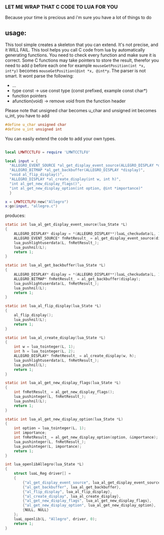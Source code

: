  
### LET ME WRAP THAT C CODE TO LUA FOR YOU
Because your time is precious and i'm sure you have a lot of things to do

## usage:
This tool simple creates a skeleton that you can extend. It's not precise, and it WILL FAIL.
This tool helps you call C code from lua by automatically generating functions.
You need to check every function and make sure it is correct.
Some C functions may take pointers to store the result, therefor you need to add `@` before each
one for example `mouseGetPosition(int *x, int*y)` becomes `mouseGetPosition(@int *x, @int*y`.
The parser is not smart. It wont parse the following:
  - ...
  - type const -> use const type (const prefixed, example const char*)
  - function pointers
  - afunction(void) -> remove void from the function header

Please note that unsigned char becomes u_char and unsigned int becomes u_int, you have to add 
```c
#define u_char unsigned char 
#define u_int unsigned int
```
You can easily extend the code to add your own types.

```lua
 
local LMWTCCTLFU = require 'LMWTCCTLFU'

local input = {
  "ALLEGRO_EVENT_SOURCE *al_get_display_event_source(ALLEGRO_DISPLAY *display)",
  "ALLEGRO_BITMAP *al_get_backbuffer(ALLEGRO_DISPLAY *display)",
  "void al_flip_display()",
  "ALLEGRO_DISPLAY *al_create_display(int w, int h)",
  "int al_get_new_display_flags()",
  "int al_get_new_display_option(int option, @int *importance)"
  }

x = LMWTCCTLFU:new("Allegro")
x:go(input, "allegro.c")
```

produces:
```c
static int lua_al_get_display_event_source(lua_State *L)
{
	ALLEGRO_DISPLAY* display = *(ALLEGRO_DISPLAY**)luaL_checkudata(L, 1, "ALLEGRO_DISPLAY*");
	ALLEGRO_EVENT_SOURCE* fnRetResult_ = al_get_display_event_source(display);
	lua_pushlightuserdata(L, fnRetResult_);
	lua_pushnil(L);
	return 1;
}

static int lua_al_get_backbuffer(lua_State *L)
{
	ALLEGRO_DISPLAY* display = *(ALLEGRO_DISPLAY**)luaL_checkudata(L, 1, "ALLEGRO_DISPLAY*");
	ALLEGRO_BITMAP* fnRetResult_ = al_get_backbuffer(display);
	lua_pushlightuserdata(L, fnRetResult_);
	lua_pushnil(L);
	return 1;
}

static int lua_al_flip_display(lua_State *L)
{
	al_flip_display();
	lua_pushnil(L);
	return 1;
}

static int lua_al_create_display(lua_State *L)
{
	int w = lua_tointeger(L, 1);
	int h = lua_tointeger(L, 2);
	ALLEGRO_DISPLAY* fnRetResult_ = al_create_display(w, h);
	lua_pushlightuserdata(L, fnRetResult_);
	lua_pushnil(L);
	return 1;
}

static int lua_al_get_new_display_flags(lua_State *L)
{
	int fnRetResult_ = al_get_new_display_flags();
	lua_pushinteger(L, fnRetResult_);
	lua_pushnil(L);
	return 1;
}

static int lua_al_get_new_display_option(lua_State *L)
{
	int option = lua_tointeger(L, 1);
	int importance;
	int fnRetResult_ = al_get_new_display_option(option, &importance);
	lua_pushinteger(L, fnRetResult_);
	lua_pushinteger(L, importance);
	return 1;
}

int lua_openlibAllegro(lua_State *L)
{
	struct luaL_Reg driver[] =
	{
		{"al_get_display_event_source", lua_al_get_display_event_source},
		{"al_get_backbuffer", lua_al_get_backbuffer},
		{"al_flip_display", lua_al_flip_display},
		{"al_create_display", lua_al_create_display},
		{"al_get_new_display_flags", lua_al_get_new_display_flags},
		{"al_get_new_display_option", lua_al_get_new_display_option},
		{NULL, NULL}
	};
	luaL_openlib(L, "Allegro", driver, 0);
	return 1;
}


```
